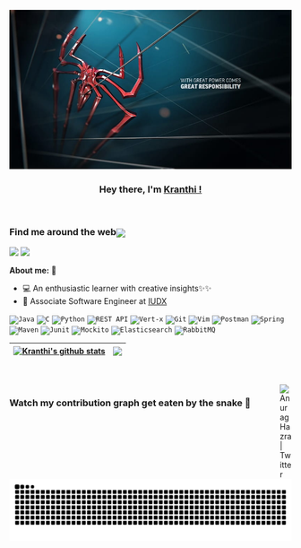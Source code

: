 ![Kranthi-Guribilli_header](https://github.com/Kranthi-Guribilli/Kranthi-Guribilli/blob/main/Profile_header.jpg)
<h3 align="center">
	Hey there, I'm <a href="https://Kranthi-Guribilli.github.io/">Kranthi !</a>
</h3> <a href="https://github.com/Kranthi-Guribilli/"> </a>
<br/>

### Find me around the web<img align="center" src="https://github.com/rajput2107/rajput2107/blob/master/Assets/Handshake.gif" height="30px" />
[<img src="https://img.shields.io/badge/Gmail-D14836?style=for-the-badge&logo=gmail&logoColor=white">](mailto:kranthiguribilli@gmail.com)
[<img src="https://img.shields.io/badge/LinkedIn-0077B5?style=for-the-badge&logo=linkedin&logoColor=white">](https://www.linkedin.com/in/kranthi-guribilli-1a8b24206)


**About me:** 🚀
- 💻 An enthusiastic learner with creative insights✨✨<br/>
- 💼 Associate Software Engineer at [IUDX](https://iudx.org.in/)
  
<code><img height="20" alt="Java" src="https://user-images.githubusercontent.com/25181517/117201156-9a724800-adec-11eb-9a9d-3cd0f67da4bc.png"></code>
<code><img height="20" alt="C" src="https://user-images.githubusercontent.com/25181517/192106070-46255bcf-65e6-4c6b-a296-bf8d0d8fb2a7.png"></code>
<code><img height="20" alt="Python" src="https://user-images.githubusercontent.com/25181517/183423507-c056a6f9-1ba8-4312-a350-19bcbc5a8697.png"></code>
<code><img height="20" alt="REST API" src="https://user-images.githubusercontent.com/25181517/192107858-fe19f043-c502-4009-8c47-476fc89718ad.png"></code>
<code><img height="20" alt="Vert-x" src="https://upload.wikimedia.org/wikipedia/commons/c/c4/Vert.x_Logo.svg"></code>
<code><img height="20" alt="Git" src="https://user-images.githubusercontent.com/25181517/192108372-f71d70ac-7ae6-4c0d-8395-51d8870c2ef0.png"></code>
<code><img height="20" alt="Vim" src="https://user-images.githubusercontent.com/25181517/192108889-232b3431-a585-4b36-a62d-9078bd3641d9.png"></code>
<code><img height="20" alt="Postman" src="https://user-images.githubusercontent.com/25181517/192109061-e138ca71-337c-4019-8d42-4792fdaa7128.png"></code>
<code><img height="20" alt="Spring" src="https://user-images.githubusercontent.com/25181517/117201470-f6d56780-adec-11eb-8f7c-e70e376cfd07.png"></code>
<code><img height="20" alt="Maven" src="https://user-images.githubusercontent.com/25181517/117207242-07d5a700-adf4-11eb-975e-be04e62b984b.png"></code>
<code><img height="20" alt="Junit" src="https://user-images.githubusercontent.com/25181517/117533873-484d4480-afef-11eb-9fad-67c8605e3592.png"></code>
<code><img height="20" alt="Mockito" src="https://user-images.githubusercontent.com/25181517/183892181-ad32b69e-3603-418c-b8e7-99e976c2a784.png"></code>
<code><img height="20" alt="Elasticsearch" src="https://user-images.githubusercontent.com/25181517/183569191-f32cdf03-673f-4ae3-809b-3a8b376bb8a2.png"></code>
<code><img height="20" alt="RabbitMQ" src="https://github.com/marwin1991/profile-technology-icons/assets/136815194/50342602-8025-4030-b492-550f2eaa4073"></code>


| <a href="https://github.com/anuraghazra/github-readme-stats"><img align="center" src="https://github-readme-stats.vercel.app/api?username=kranthi-guribilli&show_icons=true&include_all_commits=true&theme=dark&hide_border=true" alt="Kranthi's github stats" /></a> | <a href="https://github.com/anuraghazra/github-readme-stats"><img align="center" src="https://github-readme-stats.vercel.app/api/top-langs/?username=kranthi-guribilli&layout=compact&theme=dark&hide_border=true" /></a> |
| ------------- | ------------- |

<br />
<br />

<a href="https://twitter.com/Kranthi517">
  <img align="right" alt="Anurag Hazra | Twitter" width="21px" src="https://raw.githubusercontent.com/anuraghazra/anuraghazra/master/assets/twitter.svg" />
</a>

### Watch my contribution graph get eaten by the snake 🐍
![snake gif](https://github.com/Kranthi-Guribilli/Kranthi-Guribilli/blob/output/github-contribution-grid-snake.svg)  
